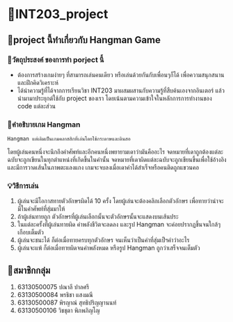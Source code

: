 # 🎯INT203_project

## 🎎project นี้ทำเกี่ยวกับ Hangman Game

### 📌วัตถุประสงค์ ของการทำ porject นี้
- ต้องการสร้างเกมง่ายๆ ที่สามารถเล่นคนเดียว หรือเล่นด้วยกันกับเพื่อนๆก็ได้ เพื่อความสนุกสนาน และฝึกคิดวิเคราะห์
- ได้นำความรู้ที่ได้จากการเรียนวิชา INT203 มาผสมผสานกับความรู้ที่สืบค้นเองจากอินเตอร์ แล้วนำมามาประยุกต์ใช้กับ project ของเรา โดยเน้นตามความเข้าใจในหลักการการทำงานของ code แต่ละส่วน

### 📖คำอธิบายเกม Hangman 
    Hangman แต่เดิมเป็นเกมคลาสสิกที่เล่นโดยใช้กระดาษและดินสอ
โดยผู้เล่นคนหนึ่งจะนึกถึงคำศัพท์และอีกคนหนึ่งพยายามเดาว่ามันคืออะไร จดหมายที่เดาถูกต้องแต่ละฉบับจะถูกเขียนในทุกตำแหน่งที่เกิดขึ้นในคำนั้น จดหมายที่เดาผิดแต่ละฉบับจะถูกเขียนขึ้นเพื่อใช้อ้างอิง และมีการวาดเส้นในภาพตะแลงแกง เกมจะจบลงเมื่อเดาคำได้สำเร็จหรือคนติดถูกแขวนคอ

### 💡วิธีการเล่น
1. ผู้เล่นจะมีโอกาสทายตัวอักษรผิดได้ 10 ครั้ง โดยผู้เล่นจะต้องคลิกเลือกตัวอักษร เพื่อทายว่าน่าจะมีในคำศัพท์ที่สุ่มมาให้
2. ถ้าผู้เล่นทายถูก ตัวอักษรที่ผู้เล่นเลือกนั้นจะตัวอักษรนั้นจะแสดงบนเส้นประ 
3. ในแต่ละครั้งที่ผู้เล่นทายผิด ค่าพลังชีวิตจะลดลง และรูป Hangman จะค่อยปรากฏขึ้นจนใกล้ๆเกือบเต็มตัว
4. ผู้เล่นจะชนะได้ ก็ต่อเมื่อทายครบทุกตัวอักษร จนเห็นว่าเป็นคำที่สุ่มเป็ฯคำว่าอะไร
5. ผู้เล่นจะแพ้ ก็ต่อเมื่อทายผิดจนค่าพลังหมด หรือรูป  Hangman ถูกว่าเสร็จจนเต็มตัว

## 📎สมาชิกกลุ่ม
1. 63130500075 ปณาลี ปาลศรี
2. 63130500084 พรธิชา แสงมณี
3. 63130500087 พิรญาณ์ สุทธิปริญญานนท์
4. 63130500106 วิชชุตา พิภพภิญโญ
